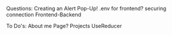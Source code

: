 Questions: 
    Creating an Alert Pop-Up!
    .env for frontend?
    securing connection Frontend-Backend


To Do's:
    About me Page?
    Projects
    UseReducer


